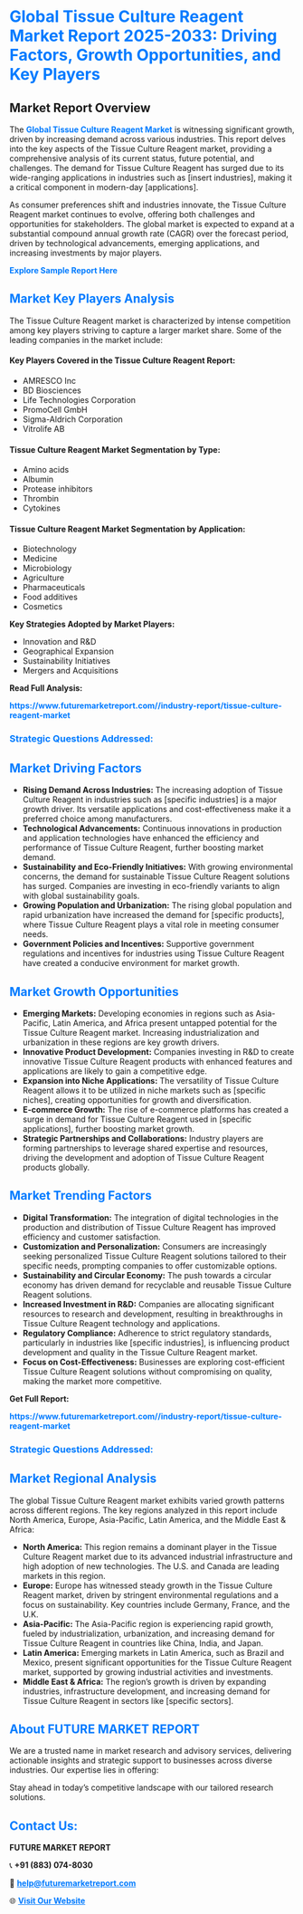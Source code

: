 <h1 style="color: #007BFF;">Global Tissue Culture Reagent Market Report 2025-2033: Driving Factors, Growth Opportunities, and Key Players</h1>

<section id="overview">
<h2>Market Report Overview</h2>
<p>The <a href="https://www.futuremarketreport.com//industry-report/tissue-culture-reagent-market" style="color: #007BFF; text-decoration: none;"><strong>Global Tissue Culture Reagent Market</strong></a> is witnessing significant growth, driven by increasing demand across various industries. This report delves into the key aspects of the Tissue Culture Reagent market, providing a comprehensive analysis of its current status, future potential, and challenges. The demand for Tissue Culture Reagent has surged due to its wide-ranging applications in industries such as [insert industries], making it a critical component in modern-day [applications].</p>
<p>As consumer preferences shift and industries innovate, the Tissue Culture Reagent market continues to evolve, offering both challenges and opportunities for stakeholders. The global market is expected to expand at a substantial compound annual growth rate (CAGR) over the forecast period, driven by technological advancements, emerging applications, and increasing investments by major players.</p>
</section>

<section id="overview">
<p><a href="https://www.futuremarketreport.com//request-sample/reportId=84651" style="color: #007BFF; text-decoration: none;"><strong>Explore Sample Report Here</strong></a></p>
</section>

<section id="key-players">
<h2 style="color: #007BFF;">Market Key Players Analysis</h2>
<p>The Tissue Culture Reagent market is characterized by intense competition among key players striving to capture a larger market share. Some of the leading companies in the market include:</p>
<h4>Key Players Covered in the Tissue Culture Reagent Report:</h4>
<ul><li>AMRESCO Inc</li><li>BD Biosciences</li><li>Life Technologies Corporation</li><li>PromoCell GmbH</li><li>Sigma-Aldrich Corporation</li><li>Vitrolife AB</li></ul>
<h4>Tissue Culture Reagent Market Segmentation by Type:</h4>
<ul><li>Amino acids</li><li>Albumin</li><li>Protease inhibitors</li><li>Thrombin</li><li>Cytokines</li></ul>

<h4>Tissue Culture Reagent Market Segmentation by Application:</h4>
<ul><li>Biotechnology</li><li>Medicine</li><li>Microbiology</li><li>Agriculture</li><li>Pharmaceuticals</li><li>Food additives</li><li>Cosmetics</li></ul>
<p><strong>Key Strategies Adopted by Market Players:</strong></p>
<ul>
<li>Innovation and R&D</li>
<li>Geographical Expansion</li>
<li>Sustainability Initiatives</li>
<li>Mergers and Acquisitions</li>
</ul>
</section>

<section>
<p><strong>Read Full Analysis: </strong></p><a href="https://www.futuremarketreport.com//industry-report/tissue-culture-reagent-market" style="color: #007BFF; text-decoration: none;"><strong>https://www.futuremarketreport.com//industry-report/tissue-culture-reagent-market</strong></a>
<h3 style="color: #007BFF;">Strategic Questions Addressed:</h3>
</section>

<section id="driving-factors">
<h2 style="color: #007BFF;">Market Driving Factors</h2>
<ul>
<li><strong>Rising Demand Across Industries:</strong> The increasing adoption of Tissue Culture Reagent in industries such as [specific industries] is a major growth driver. Its versatile applications and cost-effectiveness make it a preferred choice among manufacturers.</li>
<li><strong>Technological Advancements:</strong> Continuous innovations in production and application technologies have enhanced the efficiency and performance of Tissue Culture Reagent, further boosting market demand.</li>
<li><strong>Sustainability and Eco-Friendly Initiatives:</strong> With growing environmental concerns, the demand for sustainable Tissue Culture Reagent solutions has surged. Companies are investing in eco-friendly variants to align with global sustainability goals.</li>
<li><strong>Growing Population and Urbanization:</strong> The rising global population and rapid urbanization have increased the demand for [specific products], where Tissue Culture Reagent plays a vital role in meeting consumer needs.</li>
<li><strong>Government Policies and Incentives:</strong> Supportive government regulations and incentives for industries using Tissue Culture Reagent have created a conducive environment for market growth.</li>
</ul>
</section>

<section id="growth-opportunities">
<h2 style="color: #007BFF;">Market Growth Opportunities</h2>
<ul>
<li><strong>Emerging Markets:</strong> Developing economies in regions such as Asia-Pacific, Latin America, and Africa present untapped potential for the Tissue Culture Reagent market. Increasing industrialization and urbanization in these regions are key growth drivers.</li>
<li><strong>Innovative Product Development:</strong> Companies investing in R&D to create innovative Tissue Culture Reagent products with enhanced features and applications are likely to gain a competitive edge.</li>
<li><strong>Expansion into Niche Applications:</strong> The versatility of Tissue Culture Reagent allows it to be utilized in niche markets such as [specific niches], creating opportunities for growth and diversification.</li>
<li><strong>E-commerce Growth:</strong> The rise of e-commerce platforms has created a surge in demand for Tissue Culture Reagent used in [specific applications], further boosting market growth.</li>
<li><strong>Strategic Partnerships and Collaborations:</strong> Industry players are forming partnerships to leverage shared expertise and resources, driving the development and adoption of Tissue Culture Reagent products globally.</li>
</ul>
</section>

<section id="trending-factors">
<h2 style="color: #007BFF;">Market Trending Factors</h2>
<ul>
<li><strong>Digital Transformation:</strong> The integration of digital technologies in the production and distribution of Tissue Culture Reagent has improved efficiency and customer satisfaction.</li>
<li><strong>Customization and Personalization:</strong> Consumers are increasingly seeking personalized Tissue Culture Reagent solutions tailored to their specific needs, prompting companies to offer customizable options.</li>
<li><strong>Sustainability and Circular Economy:</strong> The push towards a circular economy has driven demand for recyclable and reusable Tissue Culture Reagent solutions.</li>
<li><strong>Increased Investment in R&D:</strong> Companies are allocating significant resources to research and development, resulting in breakthroughs in Tissue Culture Reagent technology and applications.</li>
<li><strong>Regulatory Compliance:</strong> Adherence to strict regulatory standards, particularly in industries like [specific industries], is influencing product development and quality in the Tissue Culture Reagent market.</li>
<li><strong>Focus on Cost-Effectiveness:</strong> Businesses are exploring cost-efficient Tissue Culture Reagent solutions without compromising on quality, making the market more competitive.</li>
</ul>
</section>

<section>
<p><strong>Get Full Report: </strong></p><a href="https://www.futuremarketreport.com//industry-report/tissue-culture-reagent-market" style="color: #007BFF; text-decoration: none;"><strong>https://www.futuremarketreport.com//industry-report/tissue-culture-reagent-market</strong></a>
<h3 style="color: #007BFF;">Strategic Questions Addressed:</h3>
</section>


<section id="regional-analysis">
<h2 style="color: #007BFF;">Market Regional Analysis</h2>
<p>The global Tissue Culture Reagent market exhibits varied growth patterns across different regions. The key regions analyzed in this report include North America, Europe, Asia-Pacific, Latin America, and the Middle East & Africa:</p>
<ul>
<li><strong>North America:</strong> This region remains a dominant player in the Tissue Culture Reagent market due to its advanced industrial infrastructure and high adoption of new technologies. The U.S. and Canada are leading markets in this region.</li>
<li><strong>Europe:</strong> Europe has witnessed steady growth in the Tissue Culture Reagent market, driven by stringent environmental regulations and a focus on sustainability. Key countries include Germany, France, and the U.K.</li>
<li><strong>Asia-Pacific:</strong> The Asia-Pacific region is experiencing rapid growth, fueled by industrialization, urbanization, and increasing demand for Tissue Culture Reagent in countries like China, India, and Japan.</li>
<li><strong>Latin America:</strong> Emerging markets in Latin America, such as Brazil and Mexico, present significant opportunities for the Tissue Culture Reagent market, supported by growing industrial activities and investments.</li>
<li><strong>Middle East & Africa:</strong> The region’s growth is driven by expanding industries, infrastructure development, and increasing demand for Tissue Culture Reagent in sectors like [specific sectors].</li>
</ul>
</section>

<footer>
<h2 style="color: #007BFF;">About FUTURE MARKET REPORT</h2>
<p>We are a trusted name in market research and advisory services, delivering actionable insights and strategic support to businesses across diverse industries. Our expertise lies in offering:</p>

<p>Stay ahead in today’s competitive landscape with our tailored research solutions.</p>

<h2 style="color: #007BFF;">Contact Us:</h2>
<p><strong>FUTURE MARKET REPORT</strong></p>
<p>📞 <strong>+91 (883) 074-8030</strong></p>
<p>📧 <strong><a href="mailto:help@futuremarketreport.com" style="color: #007BFF;">help@futuremarketreport.com</a></strong></p>
<p>🌐 <strong><a href="https://www.futuremarketreport.com/" style="color: #007BFF;">Visit Our Website</a></strong></p>
</footer>